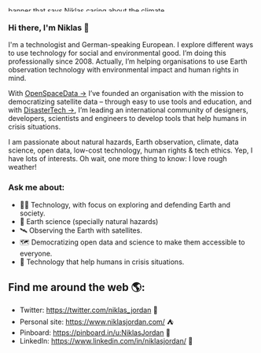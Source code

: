 <img src="https://pbs.twimg.com/profile_banners/52870331/1560783813/1500x500" height="10px" width="100%" alt="banner that says Niklas caring about the climate">

### Hi there, I'm Niklas 👋

I'm a technologist and German-speaking European. I explore different ways to use technology for social and environmental good. I’m doing this professionally since 2008. Actually, I’m helping organisations to use Earth observation technology with environmental impact and human rights in mind.

With [OpenSpaceData →](https://www.openspacedata.org/) I’ve founded an organisation with the mission to democratizing satellite data – through easy to use tools and education, and with [DisasterTech →](https://www.disaster-tech.org/), I’m leading an international community of designers, developers, scientists and engineers to develop tools that help humans in crisis situations.

I am passionate about natural hazards, Earth observation, climate, data science, open data, low-cost technology, human rights & tech ethics. Yep, I have lots of interests. Oh wait, one more thing to know: I love rough weather!

### Ask me about:
- 👨‍💻 Technology, with focus on exploring and defending Earth and society.
- 🔬 Earth science (specially natural hazards)
- 🛰 Observing the Earth with satellites.
- 🗺 Democratizing open data and science to make them accessible to everyone.
- 👯 Technology that help humans in crisis situations.

## Find me around the web 🌎:
- Twitter: <a href="https://twitter.com/niklas_jordan">https://twitter.com/niklas_jordan</a> 🦆
- Personal site: <a href="https://niklasjordan.com/">https://www.niklasjordan.com/</a> ⛺️
- Pinboard: <a href="https://pinboard.in/u:NiklasJordan">https://pinboard.in/u:NiklasJordan</a> 🔗
- LinkedIn: <a href="https://www.linkedin.com/in/niklasjordan/">https://www.linkedin.com/in/niklasjordan/</a> 💼
